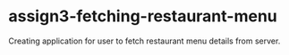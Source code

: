 # assign3-fetching-restaurant-menu

Creating application for user to fetch restaurant menu details from server.
